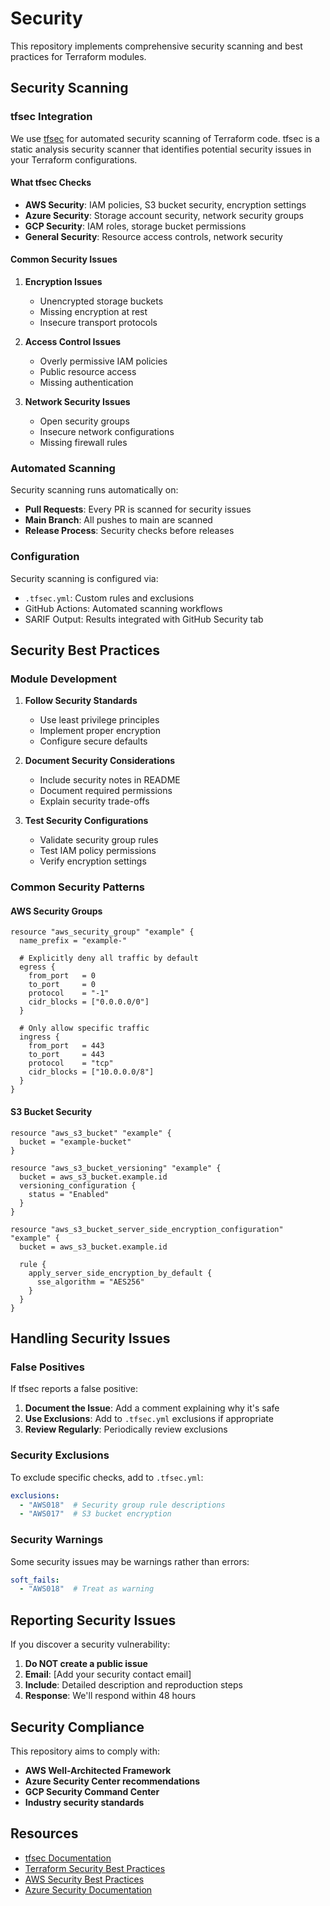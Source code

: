 # Security

This repository implements comprehensive security scanning and best practices for Terraform modules.

## Security Scanning

### tfsec Integration

We use [tfsec](https://github.com/aquasecurity/tfsec) for automated security scanning of Terraform code. tfsec is a static analysis security scanner that identifies potential security issues in your Terraform configurations.

#### What tfsec Checks

* **AWS Security**: IAM policies, S3 bucket security, encryption settings
* **Azure Security**: Storage account security, network security groups
* **GCP Security**: IAM roles, storage bucket permissions
* **General Security**: Resource access controls, network security

#### Common Security Issues

1. **Encryption Issues**
   * Unencrypted storage buckets
   * Missing encryption at rest
   * Insecure transport protocols

2. **Access Control Issues**
   * Overly permissive IAM policies
   * Public resource access
   * Missing authentication

3. **Network Security Issues**
   * Open security groups
   * Insecure network configurations
   * Missing firewall rules

### Automated Scanning

Security scanning runs automatically on:

* **Pull Requests**: Every PR is scanned for security issues
* **Main Branch**: All pushes to main are scanned
* **Release Process**: Security checks before releases

### Configuration

Security scanning is configured via:

* `.tfsec.yml`: Custom rules and exclusions
* GitHub Actions: Automated scanning workflows
* SARIF Output: Results integrated with GitHub Security tab

## Security Best Practices

### Module Development

1. **Follow Security Standards**
   * Use least privilege principles
   * Implement proper encryption
   * Configure secure defaults

2. **Document Security Considerations**
   * Include security notes in README
   * Document required permissions
   * Explain security trade-offs

3. **Test Security Configurations**
   * Validate security group rules
   * Test IAM policy permissions
   * Verify encryption settings

### Common Security Patterns

#### AWS Security Groups

```hcl
resource "aws_security_group" "example" {
  name_prefix = "example-"

  # Explicitly deny all traffic by default
  egress {
    from_port   = 0
    to_port     = 0
    protocol    = "-1"
    cidr_blocks = ["0.0.0.0/0"]
  }

  # Only allow specific traffic
  ingress {
    from_port   = 443
    to_port     = 443
    protocol    = "tcp"
    cidr_blocks = ["10.0.0.0/8"]
  }
}
```

#### S3 Bucket Security

```hcl
resource "aws_s3_bucket" "example" {
  bucket = "example-bucket"
}

resource "aws_s3_bucket_versioning" "example" {
  bucket = aws_s3_bucket.example.id
  versioning_configuration {
    status = "Enabled"
  }
}

resource "aws_s3_bucket_server_side_encryption_configuration" "example" {
  bucket = aws_s3_bucket.example.id

  rule {
    apply_server_side_encryption_by_default {
      sse_algorithm = "AES256"
    }
  }
}
```

## Handling Security Issues

### False Positives

If tfsec reports a false positive:

1. **Document the Issue**: Add a comment explaining why it's safe
2. **Use Exclusions**: Add to `.tfsec.yml` exclusions if appropriate
3. **Review Regularly**: Periodically review exclusions

### Security Exclusions

To exclude specific checks, add to `.tfsec.yml`:

```yaml
exclusions:
  - "AWS018"  # Security group rule descriptions
  - "AWS017"  # S3 bucket encryption
```

### Security Warnings

Some security issues may be warnings rather than errors:

```yaml
soft_fails:
  - "AWS018"  # Treat as warning
```

## Reporting Security Issues

If you discover a security vulnerability:

1. **Do NOT create a public issue**
2. **Email**: [Add your security contact email]
3. **Include**: Detailed description and reproduction steps
4. **Response**: We'll respond within 48 hours

## Security Compliance

This repository aims to comply with:

* **AWS Well-Architected Framework**
* **Azure Security Center recommendations**
* **GCP Security Command Center**
* **Industry security standards**

## Resources

* [tfsec Documentation](https://aquasecurity.github.io/tfsec/)
* [Terraform Security Best Practices](https://www.terraform.io/docs/cloud/guides/recommended-practices/security.html)
* [AWS Security Best Practices](https://aws.amazon.com/architecture/security-identity-compliance/)
* [Azure Security Documentation](https://docs.microsoft.com/en-us/azure/security/)

